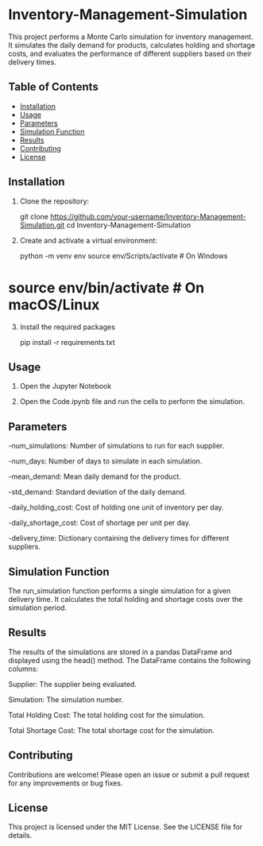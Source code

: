 # Inventory-Management-Simulation

This project performs a Monte Carlo simulation for inventory management. It simulates the daily demand for products, calculates holding and shortage costs, and evaluates the performance of different suppliers based on their delivery times.

## Table of Contents

- [Installation](#installation)
- [Usage](#usage)
- [Parameters](#parameters)
- [Simulation Function](#simulation-function)
- [Results](#results)
- [Contributing](#contributing)
- [License](#license)

## Installation

1. Clone the repository:
   
   git clone https://github.com/your-username/Inventory-Management-Simulation.git
   cd Inventory-Management-Simulation

2. Create and activate a virtual environment:

   python -m venv env
  source env/Scripts/activate  # On Windows
  # source env/bin/activate    # On macOS/Linux

3. Install the required packages

   pip install -r requirements.txt

## Usage

1. Open the Jupyter Notebook

2. Open the Code.ipynb file and run the cells to perform the simulation.

## Parameters

-num_simulations: Number of simulations to run for each supplier.

-num_days: Number of days to simulate in each simulation.

-mean_demand: Mean daily demand for the product.

-std_demand: Standard deviation of the daily demand.

-daily_holding_cost: Cost of holding one unit of inventory per day.

-daily_shortage_cost: Cost of shortage per unit per day.

-delivery_time: Dictionary containing the delivery times for different suppliers.

## Simulation Function

The run_simulation function performs a single simulation for a given delivery time. It calculates the total holding and shortage costs over the simulation period.

## Results 

The results of the simulations are stored in a pandas DataFrame and displayed using the head() method. The DataFrame contains the following columns:

Supplier: The supplier being evaluated.

Simulation: The simulation number.

Total Holding Cost: The total holding cost for the simulation.

Total Shortage Cost: The total shortage cost for the simulation.

## Contributing

Contributions are welcome! Please open an issue or submit a pull request for any improvements or bug fixes.

## License 

This project is licensed under the MIT License. See the LICENSE file for details.
